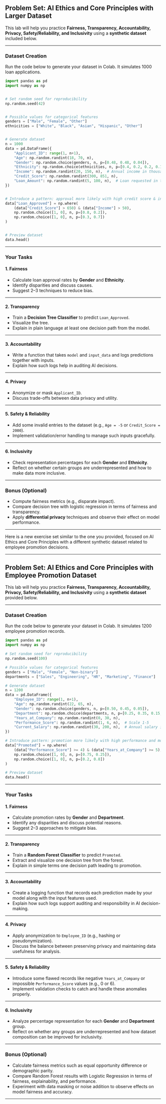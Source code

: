 ## **Problem Set: AI Ethics and Core Principles with Larger Dataset**

This lab will help you practice **Fairness, Transparency, Accountability, Privacy, Safety/Reliability, and Inclusivity** using a **synthetic dataset** included below.

***

### **Dataset Creation**

Run the code below to generate your dataset in Colab. It simulates 1000 loan applications.

```python
import pandas as pd
import numpy as np


# Set random seed for reproducibility
np.random.seed(42)


# Possible values for categorical features
genders = ["Male", "Female", "Other"]
ethnicities = ["White", "Black", "Asian", "Hispanic", "Other"]


# Generate dataset
n = 1000
data = pd.DataFrame({
    "Applicant_ID": range(1, n+1),
    "Age": np.random.randint(18, 70, n),
    "Gender": np.random.choice(genders, n, p=[0.48, 0.48, 0.04]),
    "Ethnicity": np.random.choice(ethnicities, n, p=[0.4, 0.2, 0.2, 0.15, 0.05]),
    "Income": np.random.randint(20, 150, n),  # Annual income in thousands
    "Credit_Score": np.random.randint(300, 851, n),
    "Loan_Amount": np.random.randint(5, 100, n),  # Loan requested in thousands
})


# Introduce a pattern: approval more likely with high credit score & income
data["Loan_Approved"] = np.where(
    (data["Credit_Score"] > 650) & (data["Income"] > 50), 
    np.random.choice([1, 0], n, p=[0.8, 0.2]),
    np.random.choice([1, 0], n, p=[0.3, 0.7])
)


# Preview dataset
data.head()
```


***

### **Your Tasks**

#### **1. Fairness**

- Calculate loan approval rates by **Gender** and **Ethnicity**.
- Identify disparities and discuss causes.
- Suggest 2–3 techniques to reduce bias.

***

#### **2. Transparency**

- Train a **Decision Tree Classifier** to predict `Loan_Approved`.
- Visualize the tree.
- Explain in plain language at least one decision path from the model.

***

#### **3. Accountability**

- Write a function that takes `model` and `input_data` and logs predictions together with inputs.
- Explain how such logs help in auditing AI decisions.

***

#### **4. Privacy**

- Anonymize or mask `Applicant_ID`.
- Discuss trade-offs between data privacy and utility.

***

#### **5. Safety \& Reliability**

- Add some invalid entries to the dataset (e.g., `Age = -5` or `Credit_Score = 2000`).
- Implement validation/error handling to manage such inputs gracefully.

***

#### **6. Inclusivity**

- Check representation percentages for each **Gender** and **Ethnicity**.
- Reflect on whether certain groups are underrepresented and how to make data more inclusive.

***

### **Bonus (Optional)**

- Compute fairness metrics (e.g., disparate impact).
- Compare decision tree with logistic regression in terms of fairness and transparency.
- Apply **differential privacy** techniques and observe their effect on model performance.

***

Here is a new exercise set similar to the one you provided, focused on AI Ethics and Core Principles with a different synthetic dataset related to employee promotion decisions.

***

## **Problem Set: AI Ethics and Core Principles with Employee Promotion Dataset**

This lab will help you practice **Fairness, Transparency, Accountability, Privacy, Safety/Reliability, and Inclusivity** using a **synthetic dataset** provided below.

***

### **Dataset Creation**

Run the code below to generate your dataset in Colab. It simulates 1200 employee promotion records.

```python
import pandas as pd
import numpy as np

# Set random seed for reproducibility
np.random.seed(100)

# Possible values for categorical features
genders = ["Male", "Female", "Non-binary"]
departments = ["Sales", "Engineering", "HR", "Marketing", "Finance"]

# Generate dataset
n = 1200
data = pd.DataFrame({
    "Employee_ID": range(1, n+1),
    "Age": np.random.randint(22, 65, n),
    "Gender": np.random.choice(genders, n, p=[0.50, 0.45, 0.05]),
    "Department": np.random.choice(departments, n, p=[0.25, 0.35, 0.15, 0.15, 0.10]),
    "Years_at_Company": np.random.randint(0, 30, n),
    "Performance_Score": np.random.randint(1, 6, n),  # Scale 1-5
    "Current_Salary": np.random.randint(30, 200, n),  # Annual salary in thousands
})

# Introduce pattern: promotion more likely with high performance and more years at company
data["Promoted"] = np.where(
    (data["Performance_Score"] >= 4) & (data["Years_at_Company"] >= 5), 
    np.random.choice([1, 0], n, p=[0.75, 0.25]),
    np.random.choice([1, 0], n, p=[0.2, 0.8])
)

# Preview dataset
data.head()
```


***

### **Your Tasks**

#### **1. Fairness**

- Calculate promotion rates by **Gender** and **Department**.
- Identify any disparities and discuss potential reasons.
- Suggest 2–3 approaches to mitigate bias.

***

#### **2. Transparency**

- Train a **Random Forest Classifier** to predict `Promoted`.
- Extract and visualize one decision tree from the forest.
- Explain in simple terms one decision path leading to promotion.

***

#### **3. Accountability**

- Create a logging function that records each prediction made by your model along with the input features used.
- Explain how such logs support auditing and responsibility in AI decision-making.

***

#### **4. Privacy**

- Apply anonymization to `Employee_ID` (e.g., hashing or pseudonymization).
- Discuss the balance between preserving privacy and maintaining data usefulness for analysis.

***

#### **5. Safety \& Reliability**

- Introduce some flawed records like negative `Years_at_Company` or impossible `Performance_Score` values (e.g., 0 or 6).
- Implement validation checks to catch and handle these anomalies properly.

***

#### **6. Inclusivity**

- Analyze percentage representation for each **Gender** and **Department** group.
- Reflect on whether any groups are underrepresented and how dataset composition can be improved for inclusivity.

***

### **Bonus (Optional)**

- Calculate fairness metrics such as equal opportunity difference or demographic parity.
- Compare Random Forest results with Logistic Regression in terms of fairness, explainability, and performance.
- Experiment with data masking or noise addition to observe effects on model fairness and accuracy.

***
